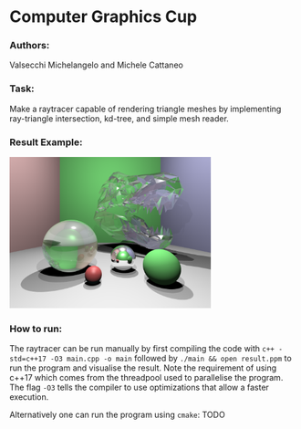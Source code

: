 # Computer Graphics Cup

### Authors:

Valsecchi Michelangelo and Michele Cattaneo

### Task:

Make a raytracer capable of rendering triangle meshes by implementing ray-triangle intersection, kd-tree, and simple mesh reader.

### Result Example: 

<img src="./result.png" style="width: 70%"/>

### How to run:

The raytracer can be run manually by first compiling the code with `c++ -std=c++17 -O3 main.cpp -o main` followed by `./main && open result.ppm` to run the program and visualise the result. Note the requirement of using c++17 which comes from the threadpool used to parallelise the program. The flag `-O3` tells the compiler to use optimizations that allow a faster execution.

Alternatively one can run the program using `cmake`: TODO
